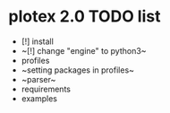 # plotex 2.0 TODO list

* [!] install
* ~[!] change "engine" to python3~
* profiles
* ~setting packages in profiles~
* ~parser~
* requirements
* examples
